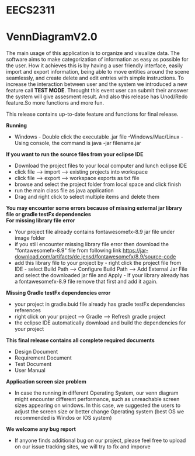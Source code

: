 # EECS2311

# VennDiagramV2.0

The main usage of this application is to organize and visualize data. The software aims to make categorization of information as easy as possible for the user. How it achieves this is by having a user friendly interface, easily import and export information, being able to move entities around the scene seamlessly, and create delete and edit entries with simple instructions. To increase the interaction between user and the system we introduced a new feature call **TEST MODE**. Throught this event user can submit their ansswer the system will give assesment result. And also this release has Unod/Redo feature.So more functions and more fun.

This release contains up-to-date feature and functions for final release.

**Running**
- Windows - Double click the executable .jar file
-Windows/Mac/Linux - Using console, the command is 
                java -jar filename.jar

**If you want to run the source files from your eclipse IDE**
- Download the project files to your local computer and lunch eclipse IDE
- click file --> import --> existing projects into workspace
- click file --> export --> workspace exports as txt file
- browse and select the project folder from local space and click finish
- run the main class file as java application
- Drag and right click to select multiple items and delete them

**You may encounter some errors because of missing external jar library file or gradle testFx dependencies**<br/>
**For missing library file error**
- Your project file already contains fontawesomefx-8.9 jar file under image folder
- if you still encounter missing library file error then download the "fontawesomefx-8.9" file from following link
                https://jar-download.com/artifacts/de.jensd/fontawesomefx/8.9/source-code
- add this library file to your project by
                - right click the project file from IDE
                - select Build Path --> Configure Build Path --> Add External Jar File and select the downloaded jar file and Apply
                - If your library already has a fontawesomefx-8.9 file remove that first and add it again.
                
**Missing Gradle testFx dependencies error**
- your project in gradle.buid file already has gradle testFx dependencies references
- right click on your project --> Gradle --> Refresh gradle project
- the eclipse IDE automatically download and build the dependencies for your project 

**This final release contains all complete required documents**
- Design Document
- Requirement Document
- Test Document
- User Manual
                
**Application screen size problem**

- In case the running in different Operating System, our venn diagram might encounter different performance, such as unreachable screen sizes appearing on windows. 
  In this case, we suggested the users to adjust the screen size or better change Operating system (best OS we recommended is Windos or IOS system)


**We welcome any bug report**

- If anyone finds additional bug on our project, please feel free to upload on our issue tracking sites, we will try to fix and imporve
